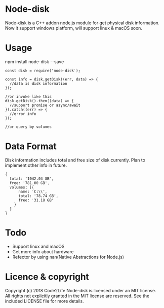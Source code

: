 # Node-disk
Node-disk is a C++ addon node.js module for get physical disk information. Now it support windows platform, will support linux & macOS soon.

# Usage
npm install node-disk --save

```
const disk = require('node-disk');  

const info = disk.getDisk((err, data) => {
  //data is disk information
});

//or invoke like this
disk.getDisk().then((data) => {
  //support promise or async/await
}).catch((err) => {
  //error info
});

//or query by volumes

```
# Data Format
Disk information includes total and free size of disk currently. Plan to implement other info in future.
```
{
  total: '1042.04 GB',
  free: '781.00 GB',
  volumes: [{
      name: 'C:\\',
      total: '78.74 GB',
      free: '31.18 GB'
    }
  ]
}
```

# Todo
- Support linux and macOS
- Get more info about hardware
- Refector by using nan(Native Abstractions for Node.js)

# Licence & copyright
Copyright (c) 2018 Code2Life
Node-disk is licensed under an MIT license. All rights not explicitly granted in the MIT license are reserved. See the included LICENSE file for more details.